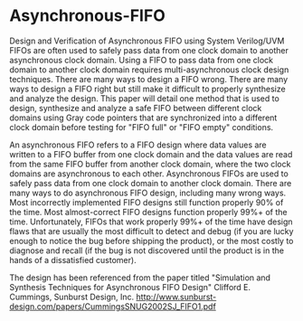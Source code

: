 # Asynchronous-FIFO

Design and Verification of Asynchronous FIFO using System Verilog/UVM
FIFOs are often used to safely pass data from one clock domain to another asynchronous clock domain. Using a
FIFO to pass data from one clock domain to another clock domain requires multi-asynchronous clock design
techniques. There are many ways to design a FIFO wrong. There are many ways to design a FIFO right but still
make it difficult to properly synthesize and analyze the design.
This paper will detail one method that is used to design, synthesize and analyze a safe FIFO between different clock
domains using Gray code pointers that are synchronized into a different clock domain before testing for "FIFO full"
or "FIFO empty" conditions.

An asynchronous FIFO refers to a FIFO design where data values are written to a FIFO buffer from one clock
domain and the data values are read from the same FIFO buffer from another clock domain, where the two clock
domains are asynchronous to each other.
Asynchronous FIFOs are used to safely pass data from one clock domain to another clock domain.
There are many ways to do asynchronous FIFO design, including many wrong ways. Most incorrectly implemented
FIFO designs still function properly 90% of the time. Most almost-correct FIFO designs function properly 99%+ of
the time. Unfortunately, FIFOs that work properly 99%+ of the time have design flaws that are usually the most
difficult to detect and debug (if you are lucky enough to notice the bug before shipping the product), or the most
costly to diagnose and recall (if the bug is not discovered until the product is in the hands of a dissatisfied
customer).


The design has been referenced from the paper titled "Simulation and Synthesis Techniques for Asynchronous
FIFO Design" Clifford E. Cummings, Sunburst Design, Inc.
http://www.sunburst-design.com/papers/CummingsSNUG2002SJ_FIFO1.pdf
